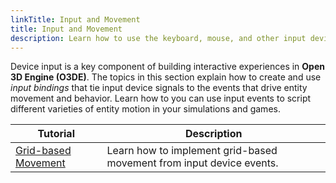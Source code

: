 ```yaml
---
linkTitle: Input and Movement
title: Input and Movement
description: Learn how to use the keyboard, mouse, and other input devices to move entities in Open 3D Engine (O3DE).
---
```


Device input is a key component of building interactive experiences in **Open 3D Engine (O3DE)**. The topics in this section explain how to create and use _input bindings_ that tie input device signals to the events that drive entity movement and behavior.  Learn how to you can use input events to script different varieties of entity motion in your simulations and games.

| Tutorial | Description |
| - | - |
| [Grid-based Movement](grid-based-movement) | Learn how to implement grid-based movement from input device events. |
